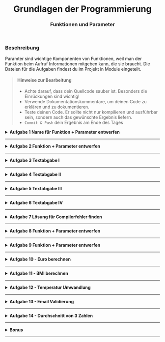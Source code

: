 <h1 align="center">Grundlagen der Programmierung</h1>
<h3 align="center">Funktionen und Parameter</h3>
<br>

### Beschreibung
Paramter sind wichtige Komponenten von Funktionen, weil man der Funktion beim Aufruf Informationen mitgeben kann, die sie braucht.
Die Dateien für die Aufgaben findest du im Projekt in Module eingeteilt.

> #### Hinweise zur Bearbeitung
> - Achte darauf, dass dein Quellcode sauber ist. Besonders die Einrückungen sind wichtig!
> - Verwende Dokumentationskommentare, um deinen Code zu erklären und zu dokumentieren.
> - Teste deinen Code. Er sollte nicht nur kompilieren und ausführbar sein, sondern auch das gewünschte Ergebnis liefern.
> - `Commit & Push` dein Ergebnis am Ende des Tages
    <br>

<details>
<summary> <b> Aufgabe 1 Name für Funktion + Parameter entwerfen </b> </summary>

**Datei für die Aufgabe: 1_Aufgabe.kt**

Aufgabe:

- Schreibe eine Funktion `yourName()`, die einen Namen als Parameter übergeben bekommt.
- Überprüfe, ob der Name nicht leer ist. Falls der Name leer ist, gib aus: "Du hast keinen Namen eingegeben."
- Ansonsten gib aus: Dein Name ist:`(Name)`.
- Rufe die Funktion in der woche06.Tag03Vererbung.musterloesungen.Aufgabe5.src.woche06.Tag03Vererbung.musterloesungen.Aufgabe6.src.woche06.Tag03Vererbung.musterloesungen.Aufgabe7.src.woche04.Tag05Wiederholung.musterloesungen.main-Funktion mit einem Beispielnamen auf.

</details>

---

<details>
<summary> <b> Aufgabe 2 Funktion + Parameter entwerfen</b> </summary>

**Datei für die Aufgabe: 2_Aufgabe.kt**

- Erstelle eine Funktion performCalculation, die einen Parameter vom Typ Int akzeptiert.
- Überprüfe, ob die übergebene Zahl größer als 0 ist.
- Falls ja, verrechne die Zahl mit einer vorgegebenen Variable deiner Wahl und gib das Ergebnis aus.
- Falls die Zahl nicht größer als 0 ist, gib aus: "Bitte gib eine positive Zahl ein."
- Rufe die Funktion in der woche06.Tag03Vererbung.musterloesungen.Aufgabe5.src.woche06.Tag03Vererbung.musterloesungen.Aufgabe6.src.woche06.Tag03Vererbung.musterloesungen.Aufgabe7.src.woche04.Tag05Wiederholung.musterloesungen.main-Funktion mit einer negativen Zahl auf.

</details>

---

<details>
<summary> <b> Aufgabe 3 Textabgabe I</b> </summary>

**Datei für die Aufgabe: 3_Aufgabe.kt**

Schau dir den nachfolgenden Code an und überlege, ob ein if-else Statement notwendig ist.
Falls ja, implementiere es entsprechend und beschreibe kurz in eigenen Worten,
was passiert und schlussendlich auf der Konsole ausgegeben wird.

Schreibe deine Antwort in die Datei `3_Aufgabe.kt`.
```kotlin
fun subtract(firstNumber: Int) {
    var secondNumber: Int = 10
    println(secondNumber - firstNumber)
}

fun woche06.Tag03Vererbung.musterloesungen.Aufgabe5.src.woche06.Tag03Vererbung.musterloesungen.Aufgabe6.src.woche06.Tag03Vererbung.musterloesungen.Aufgabe7.src.woche04.Tag05Wiederholung.musterloesungen.main() {
    subtract(5)
}
```

</details>

---

<details>
<summary> <b> Aufgabe 4 Textabgabe II</b> </summary>

**Datei für die Aufgabe: 4_Aufgabe.kt**

Schau dir den nachfolgenden Code an und beschreibe kurz in eigenen Worten,
was hier passiert und schlussendlich auf der Konsole ausgegeben wird.

Schreibe deine Antwort in die Datei `4_Aufgabe`.
```kotlin
fun hello(name: String) {
    println("Hallo! Wie geht es dir $name?")
}

fun woche06.Tag03Vererbung.musterloesungen.Aufgabe5.src.woche06.Tag03Vererbung.musterloesungen.Aufgabe6.src.woche06.Tag03Vererbung.musterloesungen.Aufgabe7.src.woche04.Tag05Wiederholung.musterloesungen.main() {
    hello("Peter")
}
```

</details>

---

<details>
<summary> <b> Aufgabe 5 Textabgabe III</b> </summary>

**Datei für die Aufgabe: 5_Aufgabe.kt**

Schau dir den nachfolgenden Code an und beschreibe kurz in eigenen Worten,
was hier passiert und schlussendlich auf der Konsole ausgegeben wird.

Schreibe deine Antwort in die Datei `5_Aufgabe`.

```kotlin
fun multiplikation(firstNumber: Int, secondNumber: Int) {
    println(firstNumber * secondNumber)
}
fun woche06.Tag03Vererbung.musterloesungen.Aufgabe5.src.woche06.Tag03Vererbung.musterloesungen.Aufgabe6.src.woche06.Tag03Vererbung.musterloesungen.Aufgabe7.src.woche04.Tag05Wiederholung.musterloesungen.main() {
    multiplikation(5, 23)
}
```

</details>

---

<details>
<summary> <b> Aufgabe 6 Textabgabe IV</b> </summary>

**Datei für die Aufgabe: 6_Aufgabe.kt**

Schau dir den nachfolgenden Code an und beschreibe kurz in eigenen Worten,
was hier passiert und schlussendlich auf der Konsole ausgegeben wird.

Schreibe deine Antwort in die Datei `6_Aufgabe`.

```kotlin
fun printMovie(movieTitle: String?) {
    if (!movieTitle.isNullOrEmpty()){

        val output = when (movieTitle) {
            "Batman" -> println("1")
            "Oldboy" -> println("2")
            "ES" -> println("3")
            "Harry Potter" -> println("4")
            "Pulp Fiction" -> println("5")
            null -> println("null existiert nicht.")
            else ->  println("Ungültiger Film-Titel. Bitte gib einen gültigen Titel ein.")

        }
    }
}

fun woche06.Tag03Vererbung.musterloesungen.Aufgabe5.src.woche06.Tag03Vererbung.musterloesungen.Aufgabe6.src.woche06.Tag03Vererbung.musterloesungen.Aufgabe7.src.woche04.Tag05Wiederholung.musterloesungen.main() {
    printMovie("e")
}

```

</details>

---

<details>
<summary> <b>Aufgabe 7 Lösung für Compilerfehler finden </b> </summary>

**Datei für die Aufgabe: 7_Aufgabe.kt**

Schaue dir den Code an, überlege was hier nicht stimmt und korrigiere dann den Fehler, indem du die fehlende Zahl als Parameter übergibst.
Danach soll beim Kompilieren des Programms kein Fehler mehr ausgegeben werden.

</details>

---

<details>
<summary> <b> Aufgabe 8 Funktion + Parameter entwerfen</b> </summary>

**Datei für die Aufgabe: 8_Aufgabe.kt**

Hier sollst du nun deine eigene Funktion selbst entwerfen!

- Die Funktion soll einen Double als Parameter bekommen und am Ende eine Ausgabe ausdrucken, die die Größe einer Person,
- wie im Folgenden Beispielsatz, ausgibt: "Du bist 1.83 Meter groß!"
- Dabei soll der übergebene Parameter die Größe der Person sein, die im Beispielsatz ausgegeben wird.
- Vergiss nicht, die Funktion dann auch in der woche06.Tag03Vererbung.musterloesungen.Aufgabe5.src.woche06.Tag03Vererbung.musterloesungen.Aufgabe6.src.woche06.Tag03Vererbung.musterloesungen.Aufgabe7.src.woche04.Tag05Wiederholung.musterloesungen.main Funktion aufzurufen!

</details>

---

<details>
<summary> <b> Aufgabe 9 Funktion + Parameter entwerfen</b> </summary>

**Datei für die Aufgabe: 9_Aufgabe.kt**

Hier sollst du nun deine eigene Funktion entwerfen!

- Denke dir zunächst einen Namen für deine Funktion aus
- Die Funktion soll zwei Parameter übergeben bekommen: ein Land `country: String` und seine Hauptstadt `capitalCity: String`
- Die Funktion fügt Land und Stadt zu 1 String zusammen, zB `Lissabon ist die Hauptstadt von Portugal` und gibt diesen zurück.


</details>

---

<details>
<summary> <b> Aufgabe 10 - Euro berechnen </b></summary>

**Datei für die Aufgabe: 10_Aufgabe.kt**

- Schreibe eine Funktion, die eine Umrechnung von Dollar in Euro ermöglicht.
- Dabei soll der Funktion der EuroBetrag, der umzurechnen ist, als Parameter übergeben werden
- Die Funktion soll das Ergebnis zurückgeben
#### Hinweis: 1 Dollar entspricht 0.94 Euro

</details>

--- 
<details>
<summary> <b> Aufgabe 11 - BMI berechnen </b></summary>

**Datei für die Aufgabe: 11_Aufgabe.kt**

Schreibe eine Funktion namens calculateBmi(), die den BMI einer Person basierend auf ihrem Gewicht in Kilogramm und ihrer Größe in Metern berechnet. Verwende dabei die Formel: BMI = Gewicht / (Größe * Größe).
Gewicht und Größe sollen dabei Parameter sein. Der BMI soll zurück gegeben werden.


</details>

--- 
<details>
<summary> <b> Aufgabe 12 - Temperatur Umwandlung </b></summary>

**Datei für die Aufgabe: Temperatur.kt**

Schreibe eine Funktion namens `convertTemperature()`, die eine Temperatur von Celsius in Fahrenheit umwandelt.
Die Funktion sollte einen Parameter für die Celsius-Temperatur haben und die entsprechende Temperatur in Fahrenheit als Double zurückgeben.


</details>

--- 
<details>
<summary> <b> Aufgabe 13 - Email Validierung </b></summary>

**Datei für die Aufgabe: Email.kt**

Schreibe eine Funktion namens `validateEmail()`, die überprüft, ob eine als Parameter gegebene E-Mail-Adresse gültig ist.
Die Adresse ist gültig, wenn das @-Symbol in der Adresse vorkommt.

Welche String-Operation braucht es nochmal hierfür?

Die Funktion soll `true` zurückgeben, wenn die Adresse gültig ist, und `false`, wenn nicht.


</details>

--- 
<details>
<summary> <b> Aufgabe 14 - Durchschnitt von 3 Zahlen </b></summary>

**Datei für die Aufgabe: Durchschnitt.kt**

Schreibe eine Funktion namens `average()`, die 3 Integers als Parameter übergeben bekommt und den Durchschnitt dieser 3 Zahlen als Double zurück gibt.

</details>

--- 



<details>
<summary> <b> Bonus </b> </summary>

**Datei für die Aufgabe: Bonus.kt**

Programmiere einen Geometrie Rechner.

- Schreibe eine Funktion, welche mir den Flächeninhalt und den Umfang eines Quadrates ausgibt.
- Die Seitenlänge `a` soll dabei als Parameter übergeben werden

Flächeninhalt: A = a<sup>2</sup>

Umfang: U = 4 * a

- Schreibe eine Funktion, welche mir den Flächeninhalt und den Umfang eines Rechtecks ausgibt.
- Die Seitenlängen `a` und `b` sollen dabei als Parameter übergeben werden

Flächeninhalt: A = a * b

Umfang: U = 2 * a + 2 * b

- Schreibe eine Funktion, welche mir den Flächeninhalt und den Umfang eines Kreises ausgibt.
- Der Radius ``r`` soll dabei als Parameter übergeben werden

Flächeninhalt: A = π * r<sup>2</sup>

Umfang: U = 2 * r * π


Rufe die Funktionen in der woche06.Tag03Vererbung.musterloesungen.Aufgabe5.src.woche06.Tag03Vererbung.musterloesungen.Aufgabe6.src.woche06.Tag03Vererbung.musterloesungen.Aufgabe7.src.woche04.Tag05Wiederholung.musterloesungen.main()-Funktion auf um deine Ergebnisse zu überprüfen.

### **Hinweis: Alle Funktionen müssen mit beliebigen Größen aufrufbar sein.**

</details>

---


